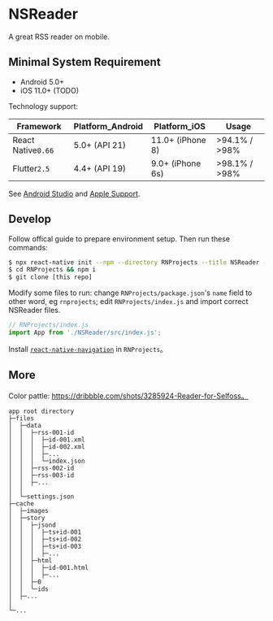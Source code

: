 # NSReader

A great RSS reader on mobile.

## Minimal System Requirement

+ Android 5.0+
+ iOS 11.0+ (TODO)

Technology support:

|Framework|Platform_Android|Platform_iOS|Usage|
|-|-|-|-|
|React Native`0.66`|5.0+ (API 21)|11.0+ (iPhone 8)|>94.1% / >98%|
|Flutter`2.5`|4.4+ (API 19)|9.0+ (iPhone 6s)|>98.1% / >98%|

See [Android Studio](https://www.xda-developers.com/android-version-distribution-statistics-android-studio/) and [Apple Support](https://developer.apple.com/support/app-store/).

## Develop

Follow offical guide to prepare environment setup. Then run these commands:

```bash
$ npx react-native init --npm --directory RNProjects --title NSReader --skip-install NSReader
$ cd RNProjects && npm i
$ git clone [this repo]
```

Modify some files to run: change `RNProjects/package.json`'s `name` field to other word, eg `rnprojects`; edit `RNProjects/index.js` and import correct NSReader files.

```javascript
// RNProjects/index.js
import App from './NSReader/src/index.js';
```

Install [`react-native-navigation`](https://wix.github.io/react-native-navigation/docs/installing) in `RNProjects`。

## More

Color pattle: https://dribbble.com/shots/3285924-Reader-for-Selfoss。

```dir
app root directory
├─files
│  ├─data
│  │  ├─rss-001-id
│  │  │  ├─id-001.xml
│  │  │  ├─id-002.xml
│  │  │  ├─...
│  │  │  └─index.json
│  │  ├─rss-002-id
│  │  ├─rss-003-id
│  │  ├─...
│  │
│  └─settings.json
├─cache
│  ├─images
│  ├─story
│  │  ├─jsond
│  │  │  ├─ts+id-001
│  │  │  ├─ts+id-002
│  │  │  ├─ts+id-003
│  │  │  ├─...
│  │  ├─html
│  │  │  ├─id-001.html
│  │  │  ├─...
│  │  ├─0
│  │  └─ids
│  ├─...
│
└─...
```
